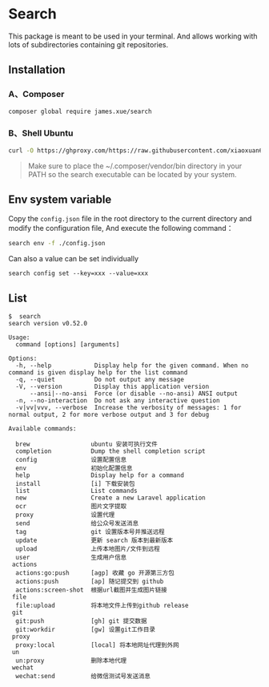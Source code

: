 # Search

This package is meant to be used in your terminal. And allows working with lots of subdirectories containing git
repositories.

## Installation

### A、Composer

```bash
composer global require james.xue/search
```

### B、Shell Ubuntu

```bash
curl -O https://ghproxy.com/https://raw.githubusercontent.com/xiaoxuan6/search/main/install.sh && chmod +x ./install.sh && ./install.sh
```

> Make sure to place the ~/.composer/vendor/bin directory in your PATH so the search executable can be located by your system.

## Env system variable

Copy the `config.json` file in the root directory to the current directory and modify the configuration file, And
execute the following command：

```bash
search env -f ./config.json
```

Can also a value can be set individually

```shell
search config set --key=xxx --value=xxx
```

## List

```shell
$  search
search version v0.52.0

Usage:
  command [options] [arguments]

Options:
  -h, --help            Display help for the given command. When no command is given display help for the list command
  -q, --quiet           Do not output any message
  -V, --version         Display this application version
      --ansi|--no-ansi  Force (or disable --no-ansi) ANSI output
  -n, --no-interaction  Do not ask any interactive question
  -v|vv|vvv, --verbose  Increase the verbosity of messages: 1 for normal output, 2 for more verbose output and 3 for debug

Available commands:

  brew                 ubuntu 安装可执行文件
  completion           Dump the shell completion script
  config               设置配置信息
  env                  初始化配置信息
  help                 Display help for a command
  install              [i] 下载安装包
  list                 List commands
  new                  Create a new Laravel application
  ocr                  图片文字提取
  proxy                设置代理
  send                 给公众号发送消息
  tag                  git 设置版本号并推送远程
  update               更新 search 版本到最新版本
  upload               上传本地图片/文件到远程
  user                 生成用户信息
 actions
  actions:go:push      [agp] 收藏 go 开源第三方包
  actions:push         [ap] 随记提交到 github
  actions:screen-shot  根据url截图并生成图片链接
 file
  file:upload          将本地文件上传到github release
 git
  git:push             [gh] git 提交数据
  git:workdir          [gw] 设置git工作目录
 proxy
  proxy:local          [local] 将本地网址代理到外网
 un
  un:proxy             删除本地代理
 wechat
  wechat:send          给微信测试号发送消息
```
